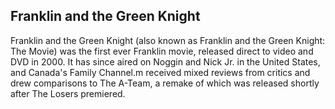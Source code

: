 ## Franklin and the Green Knight

Franklin and the Green Knight (also known as Franklin and the Green Knight: The Movie) was the first ever Franklin movie, released direct to video and DVD in 2000. It has since aired on Noggin and Nick Jr. in the United States, and Canada's Family Channel.m received mixed reviews from critics and drew comparisons to The A-Team, a remake of which was released shortly after The Losers premiered.